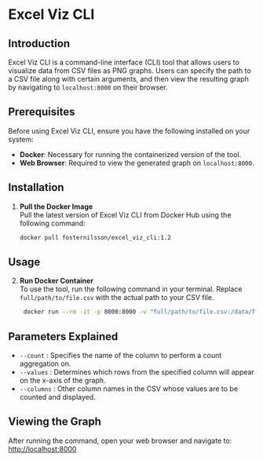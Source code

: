 # Excel Viz CLI

## Introduction
Excel Viz CLI is a command-line interface (CLI) tool that allows users to visualize data from CSV files as PNG graphs. Users can specify the path to a CSV file along with certain arguments, and then view the resulting graph by navigating to `localhost:8000` on their browser.

## Prerequisites
Before using Excel Viz CLI, ensure you have the following installed on your system:
- **Docker**: Necessary for running the containerized version of the tool.
- **Web Browser**: Required to view the generated graph on `localhost:8000`.

## Installation
1. **Pull the Docker Image**  
   Pull the latest version of Excel Viz CLI from Docker Hub using the following command:
   ```bash
   docker pull fosternilsson/excel_viz_cli:1.2

## Usage
2. **Run Docker Container**  
   To use the tool, run the following command in your terminal. Replace `full/path/to/file.csv` with the actual path to your CSV file.
   ```bash
    docker run --rm -it -p 8000:8000 -v "full/path/to/file.csv:/data/file_name.csv" fosternilsson/excel_viz_cli:1.2 /data/file_name.csv --count --values --columns

## Parameters Explained
- `--count` : Specifies the name of the column to perform a count aggregation on.
- `--values` : Determines which rows from the specified column will appear on the x-axis of the graph.
- `--columns` : Other column names in the CSV whose values are to be counted and displayed.

## Viewing the Graph

After running the command, open your web browser and navigate to:
[http://localhost:8000](http://localhost:8000)

